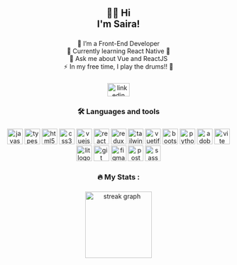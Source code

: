 <h2 align="center">👋😺 Hi <br>I'm Saira!</h2>

###

<p align="center">🚀  I’m a Front-End Developer<br>🌱 Currently learning React Native 📱 <br>💬 Ask me about Vue and ReactJS<br>⚡ In my free time, I play the drums!! 🥁</p>

###

<div align="center">
  <a href="https://www.linkedin.com/in/smirart/" target="_blank">
    <img src="https://raw.githubusercontent.com/maurodesouza/profile-readme-generator/master/src/assets/icons/social/linkedin/default.svg" width="50" height="30" alt="linkedin logo"  />
  </a>
</div>

###


<h3 align="center">🛠 Languages and tools</h3>

###

<div align="center">
  <img src="https://skillicons.dev/icons?i=js" height="35" alt="javascript logo"  />
  <img src="https://skillicons.dev/icons?i=ts" height="35" alt="typescript logo"  />
  <img src="https://skillicons.dev/icons?i=html" height="35" alt="html5 logo"  />
  <img src="https://skillicons.dev/icons?i=css" height="35" alt="css3 logo"  />
  <img src="https://skillicons.dev/icons?i=vue" height="35" alt="vuejs logo"  />
  <img src="https://skillicons.dev/icons?i=react" height="35" alt="react logo"  />
  <img src="https://skillicons.dev/icons?i=redux" height="35" alt="redux logo"  />
  <img src="https://skillicons.dev/icons?i=tailwind" height="35" alt="tailwindcss logo"  />
  <img src="https://cdn.jsdelivr.net/gh/devicons/devicon/icons/vuetify/vuetify-original.svg" height="35" alt="vuetify logo"  />
  <img src="https://skillicons.dev/icons?i=bootstrap" height="35" alt="bootstrap logo"  />
  <img src="https://skillicons.dev/icons?i=py" height="35" alt="python logo"  />
  <img src="https://skillicons.dev/icons?i=ps" height="35" alt="adobephotoshop logo"  />
  <img src="https://skillicons.dev/icons?i=vite" height="35" alt="vite logo"  />
  <img src="https://skillicons.dev/icons?i=lit" height="35" alt="lit logo"  />
  <img src="https://skillicons.dev/icons?i=git" height="35" alt="git logo"  />
  <img src="https://skillicons.dev/icons?i=figma" height="35" alt="figma logo"  />
  <img src="https://skillicons.dev/icons?i=postman" height="35" alt="postman logo"  />
  <img src="https://skillicons.dev/icons?i=sass" height="35" alt="sass logo"  />
</div>

###

<h3 align="center">🔥   My Stats :</h3>

###

<div align="center" >
  <img height="150" src="https://streak-stats.demolab.com?user=smirart1&locale=en&mode=weekly&theme=codeSTACKr&hide_border=true&border_radius=5&date_format=j%20M%5B%20Y%5D&order=3" height="200" alt="streak graph"  />
</div>

###
